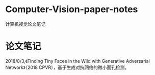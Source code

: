 # Computer-Vision-paper-notes
计算机视觉论文笔记

# 论文笔记

2018/8/3,《Finding Tiny Faces in the Wild with Generative Adversarial Network》（2018 CPVR），基于生成对抗网络的微小面孔检测。

